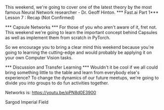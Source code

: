 This weekend, we're going to cover one of the latest theory by the most famous Neural Network researcher - Dr. Geoff Hinton.
*** Fast.ai Part 1***
Lesson 7 : Recap (Not Confirmed)

*** Capsule Networks ***
For those of you who aren't aware of it, fret not.
This weekend we're going to learn the important concept behind Capsules as well as implement them from scratch in PyTorch.

So we encourage you to bring a clear mind this weekend because you're going to learning the cutting-edge and would probably be applying it on your own Computer Vision tasks.

*** Discussion and Transfer Learning ***
Wouldn't it be cool if we all could bring something little to the table and learn from everybody else's experience?
To change the dynamics of our future meetups, we're going to divide you into groups to do fun activities together.


Networks is: https://youtu.be/pPN8d0E3900

Sargod Imperial Field 
